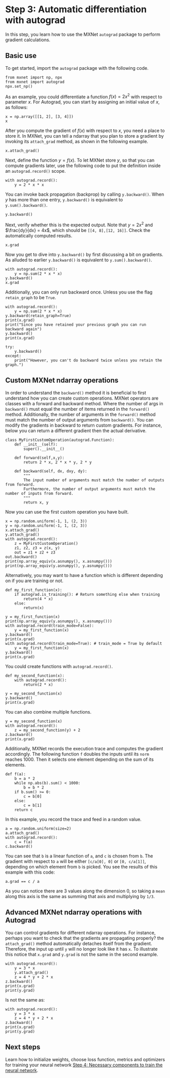 <!--- Licensed to the Apache Software Foundation (ASF) under one -->
<!--- or more contributor license agreements.  See the NOTICE file -->
<!--- distributed with this work for additional information -->
<!--- regarding copyright ownership.  The ASF licenses this file -->
<!--- to you under the Apache License, Version 2.0 (the -->
<!--- "License"); you may not use this file except in compliance -->
<!--- with the License.  You may obtain a copy of the License at -->

<!---   http://www.apache.org/licenses/LICENSE-2.0 -->

<!--- Unless required by applicable law or agreed to in writing, -->
<!--- software distributed under the License is distributed on an -->
<!--- "AS IS" BASIS, WITHOUT WARRANTIES OR CONDITIONS OF ANY -->
<!--- KIND, either express or implied.  See the License for the -->
<!--- specific language governing permissions and limitations -->
<!--- under the License. -->

# Step 3: Automatic differentiation with autograd

In this step, you learn how to use the MXNet `autograd` package to perform
gradient calculations.

## Basic use

To get started, import the `autograd` package with the following code.

```{.python .input}
from mxnet import np, npx
from mxnet import autograd
npx.set_np()
```

As an example, you could differentiate a function $f(x) = 2 x^2$ with respect to
parameter $x$. For Autograd, you can start by assigning an initial value of $x$,
as follows:

```{.python .input}
x = np.array([[1, 2], [3, 4]])
x
```

After you compute the gradient of $f(x)$ with respect to $x$, you need a place
to store it. In MXNet, you can tell a ndarray that you plan to store a gradient
by invoking its `attach_grad` method, as shown in the following example.

```{.python .input}
x.attach_grad()
```

Next, define the function $y=f(x)$. To let MXNet store $y$, so that you can
compute gradients later, use the following code to put the definition inside an
`autograd.record()` scope.

```{.python .input}
with autograd.record():
    y = 2 * x * x
```

You can invoke back propagation (backprop) by calling `y.backward()`. When $y$
has more than one entry, `y.backward()` is equivalent to `y.sum().backward()`.

```{.python .input}
y.backward()
```

Next, verify whether this is the expected output. Note that $y=2x^2$ and
$\frac{dy}{dx} = 4x$, which should be `[[4, 8],[12, 16]]`. Check the
automatically computed results.

```{.python .input}
x.grad
```

Now you get to dive into `y.backward()` by first discussing a bit on gradients. As
alluded to earlier `y.backward()` is equivalent to `y.sum().backward()`.

```{.python .input}
with autograd.record():
    y = np.sum(2 * x * x)
y.backward()
x.grad
```

Additionally, you can only run backward once. Unless you use the flag
`retain_graph` to be `True`.

```{.python .input}
with autograd.record():
    y = np.sum(2 * x * x)
y.backward(retain_graph=True)
print(x.grad)
print("Since you have retained your previous graph you can run backward again")
y.backward()
print(x.grad)

try:
    y.backward()
except:
    print("However, you can't do backward twice unless you retain the graph.")
```

## Custom MXNet ndarray operations

In order to understand the `backward()` method it is beneficial to first
understand how you can create custom operations. MXNet operators are classes
with a forward and backward method. Where the number of args in `backward()`
must equal the number of items returned in the `forward()` method. Additionally,
the number of arguments in the `forward()` method must match the number of
output arguments from `backward()`. You can modify the gradients in backward to
return custom gradients. For instance, below you can return a different gradient then
the actual derivative.

```{.python .input}
class MyFirstCustomOperation(autograd.Function):
    def __init__(self):
        super().__init__()

    def forward(self,x,y):
        return 2 * x, 2 * x * y, 2 * y

    def backward(self, dx, dxy, dy):
        """
        The input number of arguments must match the number of outputs from forward.
        Furthermore, the number of output arguments must match the number of inputs from forward.
        """
        return x, y
```

Now you can use the first custom operation you have built.

```{.python .input}
x = np.random.uniform(-1, 1, (2, 3)) 
y = np.random.uniform(-1, 1, (2, 3))
x.attach_grad()
y.attach_grad()
with autograd.record():
    z = MyFirstCustomOperation()
    z1, z2, z3 = z(x, y)
    out = z1 + z2 + z3 
out.backward()
print(np.array_equiv(x.asnumpy(), x.asnumpy()))
print(np.array_equiv(y.asnumpy(), y.asnumpy()))
```

Alternatively, you may want to have a function which is different depending on
if you are training or not.

```{.python .input}
def my_first_function(x):
    if autograd.is_training(): # Return something else when training
        return(4 * x)
    else:
        return(x)
```

```{.python .input}
y = my_first_function(x)
print(np.array_equiv(y.asnumpy(), x.asnumpy()))
with autograd.record(train_mode=False):
    y = my_first_function(x)
y.backward()
print(x.grad)
with autograd.record(train_mode=True): # train_mode = True by default
    y = my_first_function(x)
y.backward()
print(x.grad)
```

You could create functions with `autograd.record()`.

```{.python .input}
def my_second_function(x):
    with autograd.record():
        return(2 * x)
```

```{.python .input}
y = my_second_function(x)
y.backward()
print(x.grad)
```

You can also combine multiple functions.

```{.python .input}
y = my_second_function(x)
with autograd.record():
    z = my_second_function(y) + 2
z.backward()
print(x.grad)
```

Additionally, MXNet records the execution trace and computes the gradient
accordingly. The following function `f` doubles the inputs until its `norm`
reaches 1000. Then it selects one element depending on the sum of its elements.

```{.python .input}
def f(a):
    b = a * 2
    while np.abs(b).sum() < 1000:
        b = b * 2
    if b.sum() >= 0:
        c = b[0]
    else:
        c = b[1]
    return c
```

In this example, you record the trace and feed in a random value.

```{.python .input}
a = np.random.uniform(size=2)
a.attach_grad()
with autograd.record():
    c = f(a)
c.backward()
```

You can see that `b` is a linear function of `a`, and `c` is chosen from `b`.
The gradient with respect to `a` will be either `[c/a[0], 0]` or `[0,
c/a[1]]`, depending on which element from `b` is picked. You see the results of
this example with this code:

```{.python .input}
a.grad == c / a
```

As you can notice there are 3 values along the dimension 0, so taking a `mean`
along this axis is the same as summing that axis and multiplying by `1/3`.

## Advanced MXNet ndarray operations with Autograd

You can control gradients for different ndarray operations. For instance,
perhaps you want to check that the gradients are propagating properly?
the `attach_grad()` method automatically detaches itself from the gradient.
Therefore, the input up until `y` will no longer look like it has `x`. To
illustrate this notice that `x.grad` and `y.grad` is not the same in the second
example.

```{.python .input}
with autograd.record():
    y = 3 * x
    y.attach_grad()
    z = 4 * y + 2 * x
z.backward()
print(x.grad)
print(y.grad)
```

Is not the same as:

```{.python .input}
with autograd.record():
    y = 3 * x
    z = 4 * y + 2 * x
z.backward()
print(x.grad)
print(y.grad)
```

## Next steps

Learn how to initialize weights, choose loss function, metrics and optimizers for training your neural network [Step 4: Necessary components
to train the neural network](./4-components.ipynb).
